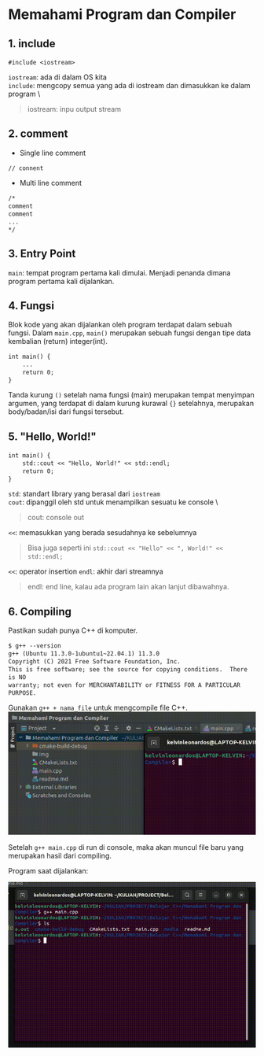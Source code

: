 # Memahami Program dan Compiler

## 1. include
```angular2html
#include <iostream>
```
`iostream`: ada di dalam OS kita \
`include`: mengcopy semua yang ada di iostream dan dimasukkan ke dalam program \
> iostream: inpu output stream

## 2. comment
- Single line comment
```angular2html
// connent
```
- Multi line comment
```angular2html
/*
comment
comment
...
*/
```

## 3. Entry Point
`main`: tempat program pertama kali dimulai. Menjadi penanda dimana program pertama kali dijalankan.

## 4. Fungsi
Blok kode yang akan dijalankan oleh program terdapat dalam sebuah fungsi. Dalam `main.cpp`, `main()` merupakan sebuah fungsi dengan tipe data kembalian (return) integer(int).
```angular2html
int main() {
    ...
    return 0;
}
```
Tanda kurung `()` setelah nama fungsi (main) merupakan tempat menyimpan argumen, yang terdapat di dalam kurung kurawal `{}` setelahnya, merupakan body/badan/isi dari fungsi tersebut.

## 5. "Hello, World!"
```angular2html
int main() {
    std::cout << "Hello, World!" << std::endl;
    return 0;
}
```
`std`: standart library yang berasal dari `iostream` \
`cout`: dipanggil oleh std untuk menampilkan sesuatu ke console \
> cout: console out

`<<`: memasukkan yang berada sesudahnya ke sebelumnya
> Bisa juga seperti ini `std::cout << "Hello" << ", World!" << std::endl;`

`<<`: operator insertion
`endl`: akhir dari streamnya
> endl: end line, kalau ada program lain akan lanjut dibawahnya.

## 6. Compiling
Pastikan sudah punya C++ di komputer.
```angular2html
$ g++ --version
g++ (Ubuntu 11.3.0-1ubuntu1~22.04.1) 11.3.0
Copyright (C) 2021 Free Software Foundation, Inc.
This is free software; see the source for copying conditions.  There is NO
warranty; not even for MERCHANTABILITY or FITNESS FOR A PARTICULAR PURPOSE.
```
Gunakan `g++ + nama_file` untuk mengcompile file C++.
<img src="media/Screencast from 23-06-23 22 26 39.gif">

Setelah `g++ main.cpp` di run di console, maka akan muncul file baru yang merupakan hasil dari compiling.

Program saat dijalankan:

<img src="media/Screencast from 23-06-23 22 39 09.gif">
